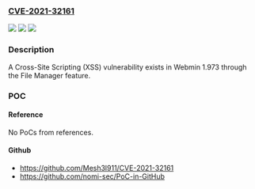 ### [CVE-2021-32161](https://cve.mitre.org/cgi-bin/cvename.cgi?name=CVE-2021-32161)
![](https://img.shields.io/static/v1?label=Product&message=n%2Fa&color=blue)
![](https://img.shields.io/static/v1?label=Version&message=n%2Fa&color=blue)
![](https://img.shields.io/static/v1?label=Vulnerability&message=n%2Fa&color=brighgreen)

### Description

A Cross-Site Scripting (XSS) vulnerability exists in Webmin 1.973 through the File Manager feature.

### POC

#### Reference
No PoCs from references.

#### Github
- https://github.com/Mesh3l911/CVE-2021-32161
- https://github.com/nomi-sec/PoC-in-GitHub

